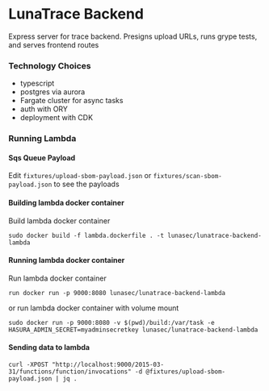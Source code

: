 <!--
  ~ Copyright by LunaSec (owned by Refinery Labs, Inc)
  ~
  ~ Licensed under the Creative Commons Attribution-ShareAlike 4.0 International
  ~ (the "License"); you may not use this file except in compliance with the
  ~ License. You may obtain a copy of the License at
  ~
  ~ https://creativecommons.org/licenses/by-sa/4.0/legalcode
  ~
  ~ See the License for the specific language governing permissions and
  ~ limitations under the License.
  ~
-->
# LunaTrace Backend
Express server for trace backend.  Presigns upload URLs, runs grype tests, and serves frontend routes

### Technology Choices
* typescript
* postgres via aurora
* Fargate cluster for async tasks
* auth with ORY
* deployment with CDK

### Running Lambda

#### Sqs Queue Payload
Edit `fixtures/upload-sbom-payload.json` or `fixtures/scan-sbom-payload.json` to see the payloads

#### Building lambda docker container
Build lambda docker container
```shell
sudo docker build -f lambda.dockerfile . -t lunasec/lunatrace-backend-lambda
```

#### Running lambda docker container
Run lambda docker container
```shell
run docker run -p 9000:8080 lunasec/lunatrace-backend-lambda
```

or run lambda docker container with volume mount
```shell
sudo docker run -p 9000:8080 -v $(pwd)/build:/var/task -e HASURA_ADMIN_SECRET=myadminsecretkey lunasec/lunatrace-backend-lambda
```

#### Sending data to lambda
```shell
curl -XPOST "http://localhost:9000/2015-03-31/functions/function/invocations" -d @fixtures/upload-sbom-payload.json | jq .
```
